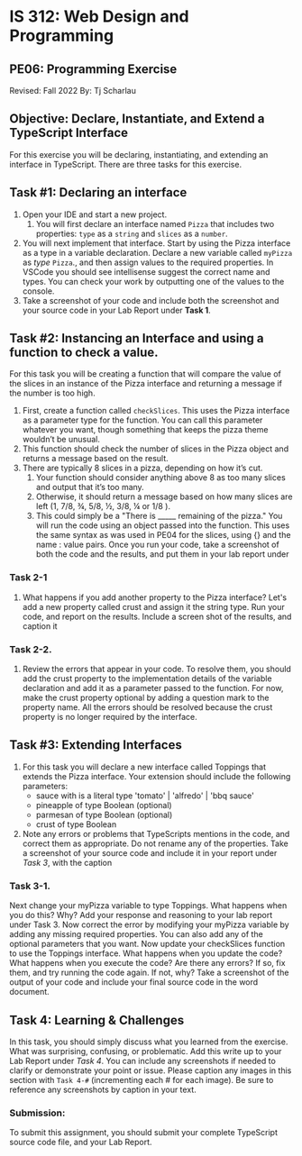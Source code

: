 # IS 312: Web Design and Programming
## PE06: Programming Exercise
Revised: Fall 2022
By: Tj Scharlau

## Objective: Declare, Instantiate, and Extend a TypeScript Interface

For this exercise you will be declaring, instantiating, and extending an interface in TypeScript. There are three tasks for this exercise.

## Task #1:  Declaring an interface

1. Open your IDE and start a new project.
   1. You will first declare an interface named `Pizza` that includes two properties: `type` as a `string` and `slices` as a `number`.
2. You will next implement that interface. Start by using the Pizza interface as a type in a variable declaration. Declare a new variable called `myPizza` as *type* `Pizza`., and then assign values to the required properties. In VSCode you should see intellisense suggest the correct name and types.  You can check your work by outputting one of the values to the console.
1. Take a screenshot of your code and include both the screenshot and your source code in your Lab Report under **Task 1**.

## Task #2: Instancing an Interface and using a function to check a value.

For this task you will be creating a function that will compare the value of the slices in an instance of the Pizza interface and returning a message if the number is too high.
1. First, create a function called `checkSlices`. This uses the Pizza interface as a parameter type for the function.  You can call this parameter whatever you want, though something that keeps the pizza theme wouldn’t be unusual.
1. This function should check the number of slices in the Pizza object and returns a message based on the result.
1. There are typically 8 slices in a pizza, depending on how it’s cut.
   1. Your function should consider anything above 8 as too many slices and output that it’s too many.
   2. Otherwise, it should return a message based on how many slices are left (1, 7/8, ¾, 5/8, ½, 3/8, ¼ or 1/8 ).
   3. This could simply be a "There is _____ remaining of the pizza."
You will run the code using an object passed into the function. This uses the same syntax as was used in PE04 for the slices, using {} and the name : value pairs.
Once you run your code, take a screenshot of both the code and the results, and put them in your lab report under

### Task 2-1

1. What happens if you add another property to the Pizza interface? Let's add a new property called crust and assign it the string type. Run your code, and report on the results. Include a screen shot of the results, and caption it

### Task 2-2.

1. Review the errors that appear in your code. To resolve them, you should add the crust property to the implementation details of the variable declaration and add it as a parameter passed to the function. For now, make the crust property optional by adding a question mark to the property name. All the errors should be resolved because the crust property is no longer required by the interface.

## Task #3: Extending Interfaces

1. For this task you will declare a new interface called Toppings that extends the Pizza interface. Your extension should include the following parameters:
   - sauce with is a literal type 'tomato' | 'alfredo' | 'bbq sauce'
   - pineapple of type Boolean (optional)
   - parmesan of type Boolean (optional)
   - crust of type Boolean
1. Note any errors or problems that TypeScripts mentions in the code, and correct them as appropriate. Do not rename any of the properties. Take a screenshot of your source code and include it in your report under *Task 3*, with the caption

### Task 3-1.

Next change your myPizza variable to type Toppings. What happens when you do this?  Why? Add your response and reasoning to your lab report under Task 3.
Now correct the error by modifying your myPizza variable by adding any missing required properties. You can also add any of the optional parameters that you want.
Now update your checkSlices function to use the Toppings interface. What happens when you update the code?  What happens when you execute the code? Are there any errors?  If so, fix them, and try running the code again. If not, why?
Take a screenshot of the output of your code and include your final source code in the word document.

## Task 4: Learning & Challenges

 In this task, you should simply discuss what you learned from the exercise. What was surprising, confusing, or problematic.  Add this write up to your Lab Report under *Task 4*. You can include any screenshots if needed to clarify or demonstrate your point or issue. Please caption any images in this section with `Task 4-#` (incrementing each # for each image). Be sure to reference any screenshots by caption in your text.

### Submission:

To submit this assignment, you should submit your complete TypeScript source code file, and your Lab Report.
